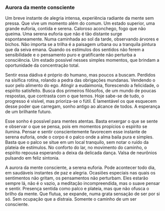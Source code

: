 ### Aurora da mente consciente

Um breve instante de alegria intensa, experiência radiante da mente sem pressa. Que vive um momento além do comum. Um estado superior, uma grande euforia, contida e serena. Caloroso aconchego, fogo que não queima. Uma serena euforia que não é tão distante surge espontaneamente. Numa caminhada ao sol da tarde, observando árvores e bichos. Não importa se a trilha é a paisagem urbana ou a tranquila pintura que da seiva emana. Quando os estímulos dos sentidos não ferem a sensibilidade e o pensamento puro e gratificante não perturba a consciência. Um estado possível nesses simples momentos, que brindam a oportunidade da concentração total.

Sentir essa dádiva é próprio do humano, mas poucos a buscam. Perdidos na sísifica rotina, rolando a pedra das obrigações mundanas. Vendendo o suor pelo alimento do ego. Atingir a eudaimonia, florescendo a felicidade, o espírito satisfeito. Busca dos primeiros filósofos, de um mundo de poucas respostas, que contrasta com o que temos. Hoje sabe-se de tudo, o progresso é visível, mas prioriza-se o fútil. É lamentável os que esquecem desse poder que carregam, sonho antigo ao alcance de todos. A esperança de um brilhante futuro.

Esse sonho é possível para mentes atentas. Basta enxergar o que se sente e observar o que se pensa, pois em momentos propícios o espírito se ilumina. Pensar e sentir conscientemente favorecem esse instante de serena euforia, onde o corpo é o palco onde a alma baila pura e simples. Basta que o palco se situe em um local tranquilo, sem notar o ruído da plateia de estímulos. No conforto do lar, no movimento do caminho, o espírito repousa esperando a deixa da delicada dança. Valsa de neurônios pulsando em feliz sintonia.

A aurora da mente consciente, a serena euforia. Pode acontecer todo dia, em saudáveis instantes de paz e alegria. Ocasiões especiais nas quais os sentimentos não gritam, os pensamentos não perturbam. Eles estarão sempre lá, não é o vazio, a meditação incompreendida, mas o suave pensar e sentir. Presença sentida como palco e plateia, mas que não ofusca o brilho da mente. Que flutua, se expande, numa grata sensação de ser por si só. Sem ocupação que a distraia. Somente o caminho de um ser consciente.